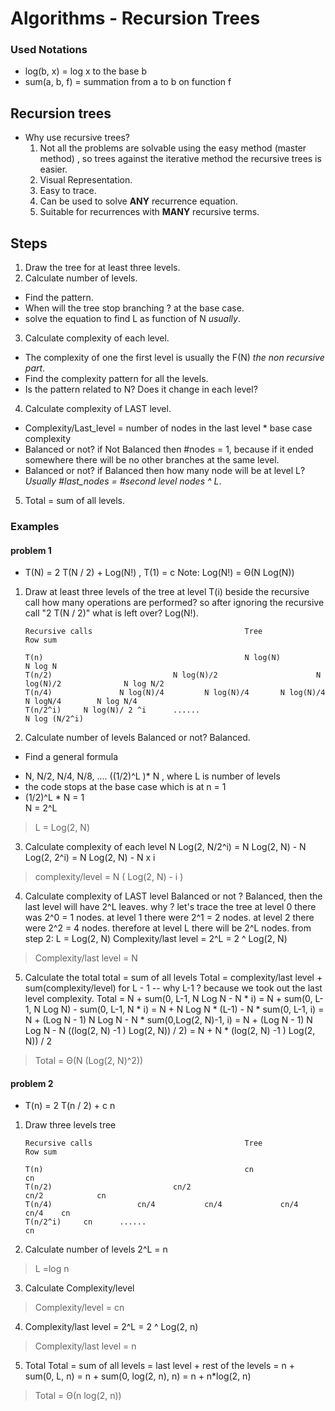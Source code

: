 
# Algorithms - Recursion Trees


### Used Notations 

 - log(b, x) = log x to the base b 
 - sum(a, b, f) = summation from a to b on function f
## Recursion trees 
 - Why use recursive trees? 
	1. Not all the problems are solvable using the easy method (master method) , so trees against the iterative method the recursive trees is easier.
	2. Visual Representation.
	3. Easy to trace.
	4. Can be used to solve <b>ANY</b> recurrence equation.
	5. Suitable for recurrences with <b>MANY</b> recursive terms.
	
## Steps 
1. Draw the tree for at least three levels.
 2. Calculate number of levels.
- Find the pattern.
- When will the tree stop branching ? at the base case.
- solve the equation to find L as function of N _usually_.
 3. Calculate complexity of each level.
 - The complexity of one the first level is usually the F(N) _the non recursive part_.
- Find the complexity pattern for all the levels.
- Is the pattern related to N? Does it change in each level? 
 4. Calculate complexity of LAST level.
 - Complexity/Last_level = number of nodes in the last level * base case complexity
- Balanced or not? if Not Balanced then #nodes = 1, because if it ended somewhere there will be no other branches at the same level.
 - Balanced or not? if Balanced then how many node will be at level L? _Usually #last_nodes = #second level nodes ^ L_.
 5. Total = sum of all levels.

### Examples
#### problem 1
- T(N) = 2 T(N / 2) + Log(N!) , 	T(1) = c
	Note: Log(N!) = Θ(N Log(N))
1. Draw at least three levels of the tree
at level T(i) beside the recursive call how many operations are performed?
so after ignoring the recursive call "2 T(N / 2)" what is left over? Log(N!).

       Recursive calls 						   			Tree									Row sum

	   T(n)												N log(N)								N log N
	   T(n/2)							N log(N)/2						N log(N)/2	    	    N log N/2
	   T(n/4)				N log(N)/4		   N log(N)/4		N log(N)/4		N logN/4        N log N/4
	   T(n/2^i)		N log(N)/ 2 ^i		......													N log (N/2^i)
										
2. Calculate number of levels 
Balanced or not? Balanced.
- Find a general formula 
* N, N/2, N/4, N/8, .... ((1/2)^L )* N  , where L is number of levels
* the code stops at the base case which is at n = 1
* (1/2)^L * N = 1  
   N = 2^L
>  L = Log(2, N)
3.  Calculate complexity of each level
 N Log(2, N/2^i)
= N Log(2, N) - N Log(2, 2^i) 
= N Log(2, N) - N x i
>  complexity/level = N ( Log(2, N) - i )
4. Calculate complexity of LAST level
 Balanced or not ? Balanced, then the last level will have 2^L leaves.
why ? let's trace the tree
at level 0 there was 2^0 = 1 nodes.
at level 1 there were 2^1 = 2 nodes.
 at level 2 there were 2^2 = 4 nodes.
 therefore 
 at level L there will be 2^L nodes.
 from step 2: L = Log(2, N)
Complexity/last level = 2^L
 = 2 ^ Log(2, N)
> Complexity/last level = N

5. Calculate the total 
total = sum of all levels
Total = complexity/last level  + sum(complexity/level) for L - 1
-- why L-1 ? because we took out the last level complexity.
Total = N + sum(0, L-1, N Log N - N * i) 
 = N + sum(0, L-1, N Log N)  - sum(0, L-1,  N * i)
 = N + N Log N * (L-1)  - N * sum(0, L-1,   i)
= N + (Log N - 1) N Log N - N  * sum(0,Log(2, N)-1, i)
=   N + (Log N - 1) N Log N - N ((log(2, N) -1 ) Log(2, N)) / 2)
= N + N * (log(2, N) -1 ) Log(2, N)) / 2
> Total = 	Θ(N (Log(2, N)^2))			

#### problem 2

- T(n) = 2 T(n / 2) + c n
1. Draw three levels tree

	   Recursive calls 						   			Tree					    	  Row sum

	   T(n)												cn							    	cn
	   T(n/2)							cn/2								cn/2			cn
	   T(n/4)					cn/4		   cn/4				cn/4				cn/4	cn
	   T(n/2^i)		cn		......													    	cn

2.  Calculate number of levels 
2^L = n 
> L =log n

3. Calculate Complexity/level
> Complexity/level = cn
4. Complexity/last level = 2^L
 = 2 ^ Log(2, n)
> Complexity/last level = n
5. Total
Total = sum of all levels
= last level + rest of the levels
= n + sum(0, L, n)
= n + sum(0, log(2, n), n)
= n + n*log(2, n)
> Total =  Θ(n log(2, n))
